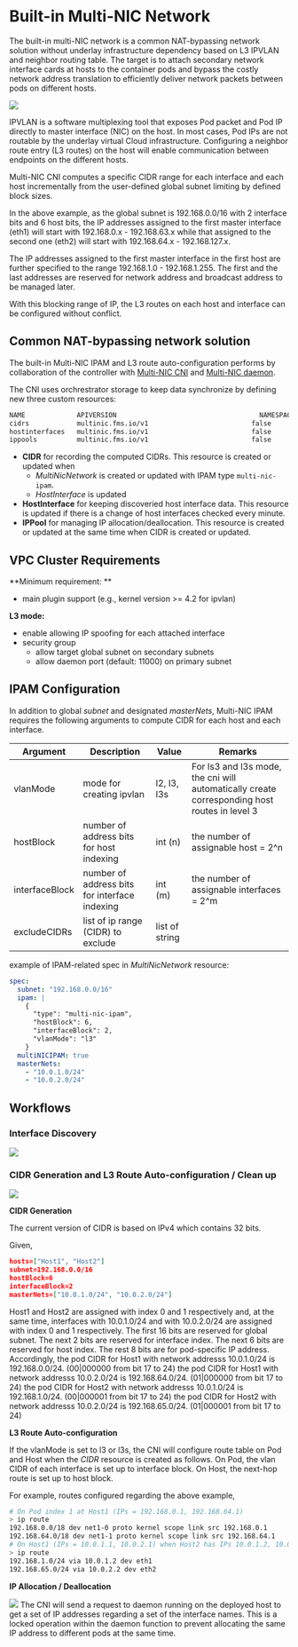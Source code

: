 # Built-in Multi-NIC Network
The built-in multi-NIC network is a common NAT-bypassing network solution without underlay infrastructure dependency based on L3 IPVLAN and neighbor routing table.
The target is to attach secondary network interface cards at hosts to the container pods and bypass the costly network address translation to efficiently deliver network packets between pods on different hosts. 

![](../img/illustrate.PNG)

IPVLAN is a software multiplexing tool that exposes Pod packet and Pod IP directly to master interface (NIC) on the host. In most cases, Pod IPs are not routable by the underlay virtual Cloud infrastructure. Configuring a neighbor route entry (L3 routes) on the host will enable communication between endpoints on the different hosts.

Multi-NIC CNI computes a specific CIDR range for each interface and each host  incrementally from the user-defined global subnet limiting by defined block sizes. 

In the above example, as the global subnet is 192.168.0.0/16 with 2 interface bits and 6 host bits, the IP addresses assigned to the first master interface (eth1) will start with 192.168.0.x - 192.168.63.x while that assigned to the second one (eth2) will start with 192.168.64.x - 192.168.127.x. 

The IP addresses assigned to the first master interface in the first host are further specified to the range 192.168.1.0 - 192.168.1.255. The first and the last addresses are reserved for network address and broadcast address to be managed later.

With this blocking range of IP, the L3 routes on each host and interface can be configured without conflict.


## Common NAT-bypassing network solution
The built-in Multi-NIC IPAM and L3 route auto-configuration performs by collaboration of the controller with [Multi-NIC CNI](../cni/) and [Multi-NIC daemon](../daemon/). 

The CNI uses orchrestrator storage to keep data synchronize by defining new three custom resources: 
```bash
NAME             APIVERSION                                    NAMESPACED   KIND
cidrs            multinic.fms.io/v1                          false        CIDR
hostinterfaces   multinic.fms.io/v1                          false        HostInterface
ippools          multinic.fms.io/v1                          false        IPPool
```
- **CIDR** for recording the computed CIDRs. This resource is created or updated when
  - *MultiNicNetwork* is created or updated with IPAM type `multi-nic-ipam`. 
  - *HostInterface* is updated
- **HostInterface** for keeping discoveried host interface data. This resource is updated if there is a change of host interfaces checked every minute.
- **IPPool** for managing IP allocation/deallocation. This resource is created or updated at the same time when CIDR is created or updated.
  
## VPC Cluster Requirements
**Minimum requirement: **

- main plugin support (e.g., kernel version >= 4.2 for ipvlan)

**L3 mode:**

- enable allowing IP spoofing for each attached interface
- security group
  - allow target global subnet on secondary subnets
  - allow daemon port (default: 11000) on primary subnet

## IPAM Configuration
In addition to global *subnet* and designated *masterNets*, Multi-NIC IPAM requires the following arguments to compute CIDR for each host and each interface.

Argument|Description|Value|Remarks
---|---|---|---
vlanMode|mode for creating ipvlan|l2, l3, l3s|For ls3 and l3s mode, the cni will automatically create corresponding host routes in level 3
hostBlock|number of address bits for host indexing| int (n) | the number of assignable host = 2^n
interfaceBlock|number of address bits for interface indexing| int (m) | the number of assignable interfaces = 2^m
excludeCIDRs|list of ip range (CIDR) to exclude|list of string|

example of IPAM-related spec in *MultiNicNetwork* resource:

```yaml
spec:
  subnet: "192.168.0.0/16"
  ipam: |
    {
      "type": "multi-nic-ipam",
      "hostBlock": 6, 
      "interfaceBlock": 2,
      "vlanMode": "l3"
    }
  multiNICIPAM: true
  masterNets:
    - "10.0.1.0/24"
    - "10.0.2.0/24"
```
## Workflows
### Interface Discovery
![](../img/interface_discovery.png)
### CIDR Generation and L3 Route Auto-configuration / Clean up
![](../img/cidr_gen.png)

**CIDR Generation**

The current version of CIDR is based on IPv4 which contains 32 bits.

Given,

```json
hosts=["Host1", "Host2"]
subnet=192.168.0.0/16
hostBlock=6
interfaceBlock=2
masterNets=["10.0.1.0/24", "10.0.2.0/24"]
```
Host1 and Host2 are assigned with index 0 and 1 respectively and, at the same time, interfaces with 10.0.1.0/24 and with 10.0.2.0/24 are assigned with index 0 and 1 respectively. 
The first 16 bits are reserved for global subnet. 
The next 2 bits are reserved for interface index.
The next 6 bits are reserved for host index.
The rest 8 bits are for pod-specific IP address. 
Accordingly,
the pod CIDR for Host1 with network addresss 10.0.1.0/24 is 192.168.0.0/24. (00|000000 from bit 17 to 24)
the pod CIDR for Host1 with network addresss 10.0.2.0/24 is 192.168.64.0/24. (01|000000 from bit 17 to 24)
the pod CIDR for Host2 with network addresss 10.0.1.0/24 is 192.168.1.0/24. (00|000001 from bit 17 to 24)
the pod CIDR for Host2 with network addresss 10.0.2.0/24 is 192.168.65.0/24. (01|000001 from bit 17 to 24)

**L3 Route Auto-configuration**

If the vlanMode is set to l3 or l3s, the CNI will configure route table on Pod and Host when the *CIDR* resource is created as follows.
On Pod, the vlan CIDR of each interface is set up to interface block.
On Host, the next-hop route is set up to host block.

For example, routes configured regarding the above example,

```bash
# On Pod index 1 at Host1 (IPs = 192.168.0.1, 192.168.64.1)
> ip route
192.168.0.0/18 dev net1-0 proto kernel scope link src 192.168.0.1
192.168.64.0/18 dev net1-1 proto kernel scope link src 192.168.64.1
# On Host1 (IPs = 10.0.1.1, 10.0.2.1) when Host2 has IPs 10.0.1.2, 10.0.2.2, 
> ip route
192.168.1.0/24 via 10.0.1.2 dev eth1
192.168.65.0/24 via 10.0.2.2 dev eth2
```

**IP Allocation / Deallocation**

![](../img/ip_allocate.png)
The CNI will send a request to daemon running on the deployed host to get a set of IP addresses regarding a set of the interface names. This is a locked operation within the daemon function to prevent allocating the same IP address to different pods at the same time.